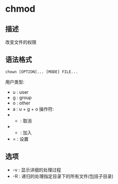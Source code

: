 # chmod

## 描述

改变文件的权限

## 语法格式

```
chown [OPTION]... [MODE] FILE...
```

用户类型:
- u : user
- g : group
- o : other
- a : u + g + o
操作符:
- - : 取消
- + : 加入
- = : 设置


## 选项

- -v : 显示详细的处理过程
- -R : 递归的处理指定目录下的所有文件(包括子目录)